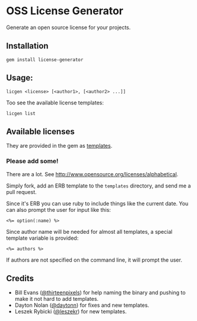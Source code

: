 # OSS License Generator

Generate an open source license for your projects.

## Installation

    gem install license-generator

## Usage:

    licgen <license> [<author1>, [<author2> ...]]

Too see the available license templates:

    licgen list

## Available licenses

They are provided in the gem as [templates](templates/).

### Please add some!

There are a lot. See <http://www.opensource.org/licenses/alphabetical>.

Simply fork, add an ERB template to the `templates` directory, and send me a
pull request.

Since it's ERB you can use ruby to include things like the current date. You
can also prompt the user for input like this:

    <%= option(:name) %>

Since author name will be needed for almost all templates, a special template
variable is provided:

    <%= authors %>

If authors are not specified on the command line, it will prompt the user.

## Credits

* Bill Evans ([@thirteenpixels][1]) for help naming the binary and pushing to make
  it not hard to add templates.
* Dayton Nolan ([@daytonn][2]) for fixes and new templates.
* Leszek Rybicki ([@leszekr][3]) for new templates.


[1]: https://github.com/thirteenpixels
[2]: https://github.com/daytonn
[3]: https://github.com/leszekr
